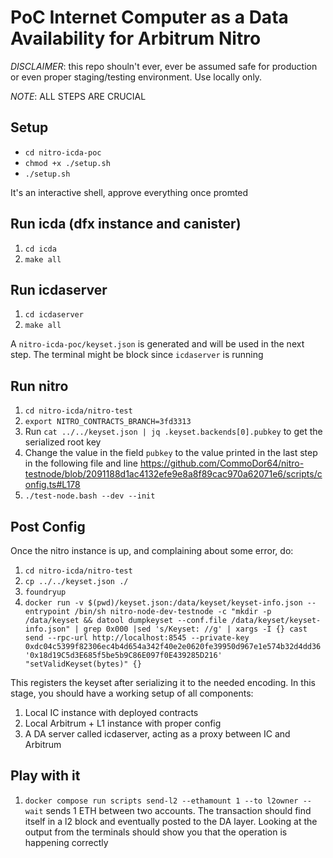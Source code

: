# PoC Internet Computer as a Data Availability for Arbitrum Nitro

*DISCLAIMER*: this repo shouln't ever, ever be assumed safe for production or even proper staging/testing environment. Use locally only.

*NOTE*: ALL STEPS ARE CRUCIAL
## Setup
- `cd nitro-icda-poc`
- `chmod +x ./setup.sh`
- `./setup.sh`

It's an interactive shell, approve everything once promted

## Run icda (dfx instance and canister)
1. `cd icda`
2. `make all`

## Run icdaserver
1. `cd icdaserver`
2. `make all`

A `nitro-icda-poc/keyset.json` is generated and will be used in the next step. The terminal
might be block since `icdaserver` is running

## Run nitro
1. `cd nitro-icda/nitro-test`
2. `export NITRO_CONTRACTS_BRANCH=3fd3313`
3. Run `cat ../../keyset.json | jq .keyset.backends[0].pubkey` to get the serialized root key
4. Change the value in the field `pubkey` to the value printed in the last step in the following file and line
https://github.com/CommoDor64/nitro-testnode/blob/2091188d1ac4132efe9e8a8f89cac970a62071e6/scripts/config.ts#L178
5. `./test-node.bash --dev --init`

## Post Config
Once the nitro instance is up, and complaining about some error, do:

1. `cd nitro-icda/nitro-test`
2. `cp ../../keyset.json ./`
3. `foundryup`
4. `docker run -v $(pwd)/keyset.json:/data/keyset/keyset-info.json --entrypoint /bin/sh nitro-node-dev-testnode -c "mkdir -p /data/keyset && datool dumpkeyset --conf.file /data/keyset/keyset-info.json" | grep 0x000 |sed 's/Keyset: //g' | xargs -I {} cast send --rpc-url http://localhost:8545 --private-key 0xdc04c5399f82306ec4b4d654a342f40e2e0620fe39950d967e1e574b32d4dd36 '0x18d19C5d3E685f5be5b9C86E097f0E439285D216' "setValidKeyset(bytes)" {}`

This registers the keyset after serializing it to the needed encoding.
In this stage, you should have a working setup of all components:
1. Local IC instance with deployed contracts
2. Local Arbitrum + L1 instance with proper config
3. A DA server called icdaserver, acting as a proxy between IC and Arbitrum

## Play with it
1. `docker compose run scripts send-l2 --ethamount 1 --to l2owner --wait` sends 1 ETH between two accounts. The transaction should find itself in a l2 block and eventually posted to the DA layer. Looking at the output from the terminals should show you that the operation is happening correctly

